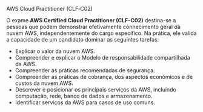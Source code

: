 AWS Cloud Practitioner (CLF‐C02)

O exame **AWS Certified Cloud Practitioner (CLF-C02)** destina-se a pessoas que podem demonstrar efetivamente conhecimento geral da nuvem AWS, independentemente do cargo específico. Na prática, ele valida a capacidade de um candidato dominar as seguintes tarefas:

* Explicar o valor da nuvem AWS.
* Compreender e explicar o Modelo de responsabilidade compartilhada da AWS.
* Compreender as práticas recomendadas de segurança.
* Compreender as práticas de cobrança, dos aspectos econômicos e de custos da nuvem AWS.
* Descrever e posicionar os principais serviços da AWS, incluindo computação, rede, banco de dados e armazenamento.
* Identificar serviços da AWS para casos de uso comuns.